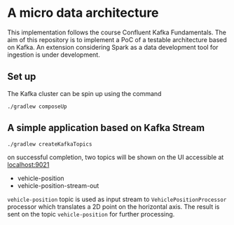 # A micro data architecture

This implementation follows the course Confluent Kafka Fundamentals. 
The aim of this repository is to implement a PoC of a testable architecture based on Kafka.
An extension considering Spark as a data development tool for ingestion is under development.

## Set up
The Kafka cluster can be spin up using the command

```
./gradlew composeUp
```


## A simple application based on Kafka Stream

```
./gradlew createKafkaTopics
```
on successful completion, two topics will be shown on the UI accessible at [localhost:9021](http://localhost:9021) 
* vehicle-position
* vehicle-position-stream-out

`vehicle-position` topic is used as input stream to `VehiclePositionProcessor` processor which translates a 2D point
on the horizontal axis. The result is sent on the topic `vehicle-position` for further processing.

